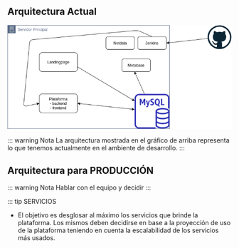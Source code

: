 ## Arquitectura Actual

![Arquitectura](./../../assets/imagenes/Arquitectura.png)

::: warning Nota
La arquitectura mostrada en el gráfico de arriba representa 
lo que tenemos actualmente en el ambiente de desarrollo.
:::

## Arquitectura para PRODUCCIÓN

::: warning Nota
Hablar con el equipo y decidir
:::

::: tip SERVICIOS
- El objetivo es desglosar al máximo los servicios que brinde la plataforma.
Los mismos deben decidirse en base a la proyección de uso de la plataforma teniendo en cuenta la escalabilidad de los servicios más usados.